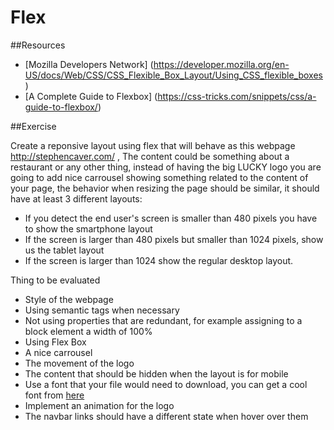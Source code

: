 # Flex

##Resources

* [Mozilla Developers Network] (https://developer.mozilla.org/en-US/docs/Web/CSS/CSS_Flexible_Box_Layout/Using_CSS_flexible_boxes)
* [A Complete Guide to Flexbox] (https://css-tricks.com/snippets/css/a-guide-to-flexbox/)

##Exercise

Create a reponsive layout using flex that will behave as this webpage http://stephencaver.com/ , The content could be something about a restaurant or any other thing, instead of having the big LUCKY logo you are going to add nice carrousel showing something related to the content of your page, the behavior when resizing the page should be similar, it should have at least 3 different layouts:
  * If you detect the end user's screen is smaller than 480 pixels you have to show the smartphone layout
  * If the screen is larger than 480 pixels but smaller than 1024 pixels, show us the tablet layout
  * If the screen is larger than 1024 show the regular desktop layout.

Thing to be evaluated
  * Style of the webpage
  * Using semantic tags when necessary
  * Not using properties that are redundant, for example assigning to a block element a width of 100%
  * Using Flex Box
  * A nice carrousel 
  * The movement of the logo
  * The content that should be hidden when the layout is for mobile
  * Use a font that your file would need to download, you can get a cool font from [here](https://fonts.google.com/)
  * Implement an animation for the logo
  * The navbar links should have a different state when hover over them

